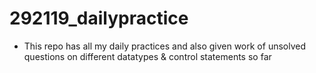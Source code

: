 # 292119_dailypractice
- This repo has all my daily practices and also given work of unsolved questions on different datatypes & control statements so far
